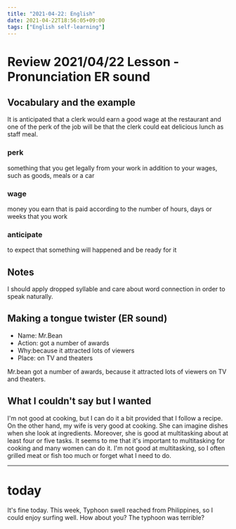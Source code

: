 ```yaml
---
title: "2021-04-22: English"
date: 2021-04-22T18:56:05+09:00
tags: ["English self-learning"]
---
```

# Review 2021/04/22 Lesson - Pronunciation ER sound

## Vocabulary and the example

It is anticipated that a clerk would earn a good wage at the restaurant and
one of the perk of the job will be that the clerk could eat delicious lunch as staff meal.


### perk
something that you get legally from your work in addition to your wages, such as goods, meals or a car

### wage
money you earn that is paid according to the number of hours, days or weeks that you work

### anticipate
to expect that something will happened and be ready for it


## Notes
I should apply dropped syllable and care about word connection in order to speak naturally.

## Making a tongue twister (ER sound)

* Name: Mr.Bean
* Action: got a number of awards
* Why:because it attracted lots of viewers
* Place: on TV and theaters

Mr.bean got a number of awards, because it attracted lots of viewers on TV and theaters.


## What I couldn't say but I wanted
I'm not good at cooking, but I can do it a bit provided that I follow a recipe.
On the other hand, my wife is very good at cooking.
She can imagine dishes when she look at ingredients.
Moreover, she is good at multitasking about at least four or five tasks.
It seems to me that it's important to multitasking for cooking and many women can do it.
I'm not good at multitasking, so I often grilled meat or fish too much or forget what I need to do.

- - -

# today
It's fine today.
This week, Typhoon swell reached from Philippines,
so I could enjoy surfing well.
How about you? The typhoon was terrible?
